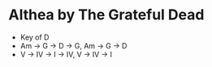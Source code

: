 # Althea by The Grateful Dead
- Key of D
- Am  ->  G  -> D -> G, Am -> G  -> D
- V   ->  IV -> I -> IV, V -> IV -> I 
